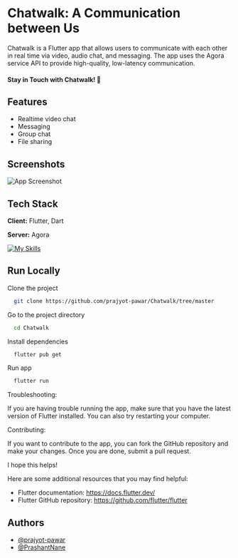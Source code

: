 
# Chatwalk: A Communication between Us

Chatwalk is a Flutter app that allows users to communicate with each other in real time via video, audio chat, and messaging. The app uses the Agora service API to provide high-quality, low-latency communication.

#### Stay in Touch with Chatwalk! 🚀

## Features

- Realtime video chat
- Messaging
- Group chat
- File sharing

## Screenshots

![App Screenshot](https://via.placeholder.com/468x300?text=App+Screenshot+Here)


## Tech Stack

**Client:** Flutter, Dart

**Server:** Agora


[![My Skills](https://skills.thijs.gg/icons?i=flutter,dart,css)](https://skills.thijs.gg)


## Run Locally

Clone the project

```bash
  git clone https://github.com/prajyot-pawar/Chatwalk/tree/master
```

Go to the project directory

```bash
  cd Chatwalk
```

Install dependencies

```bash
  flutter pub get
```

Run app

```bash
  flutter run
```

Troubleshooting:

If you are having trouble running the app, make sure that you have the latest version of Flutter installed. You can also try restarting your computer.

Contributing:

If you want to contribute to the app, you can fork the GitHub repository and make your changes. Once you are done, submit a pull request.

I hope this helps!

Here are some additional resources that you may find helpful:

- Flutter documentation: https://docs.flutter.dev/
- Flutter GitHub repository: https://github.com/flutter/flutter


## Authors

- [@prajyot-pawar](https://www.github.com/prajyot-pawar)
- [@PrashantNane](https://github.com/prashantnane)



